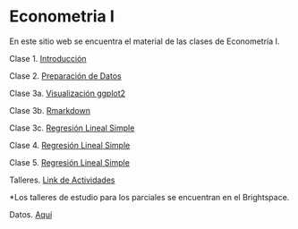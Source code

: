 # Econometria I

En este sitio web se encuentra el material de las clases de Econometría I.

Clase 1. [Introducción](https://juniorjb5.github.io/EconometriaI/Class_1/Class_1.html#1) 

Clase 2. [Preparación de Datos](https://juniorjb5.github.io/DataViz/2_Data/2_Data.html#1) 

Clase 3a. [Visualización ggplot2](https://juniorjb5.github.io/DataViz/3_ggplot2/3_ggplot2.html#1) 

Clase 3b. [Rmarkdown](https://juniorjb5.github.io/EconometriaI/Class_2/Class_2.html#1) 

Clase 3c. [Regresión Lineal Simple](https://juniorjb5.github.io/EconometriaI/Class_3/Class_3.html#1) 

Clase 4. [Regresión Lineal Simple](https://juniorjb5.github.io/EconometriaI/Class_4/Class_4.html#1) 

Clase 5. [Regresión Lineal Simple](https://juniorjb5.github.io/EconometriaI/Class_5/Class_5.html#1) 

Talleres. [Link de Actividades](https://juniorjb5.github.io/EconometriaI/Actividades/Actividades.html#1)

*Los talleres de estudio para los parciales se encuentran en el Brightspace.

Datos. [Aquí](https://correounivalleeduco-my.sharepoint.com/:f:/g/personal/orlando_joaqui_correounivalle_edu_co/El-obeIY-NJLtFvl8qspVq0BdJX9ShklgyBvNG8lT7NFYw?e=qQXoNm)
